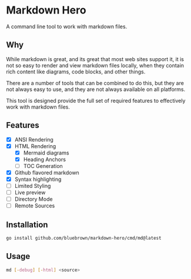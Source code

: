 # Markdown Hero

A command line tool to work with markdown files.

## Why

While markdown is great, and its great that most web sites support it, it is
not so easy to render and view markdown files locally, when they contain rich
content like diagrams, code blocks, and other things.

There are a number of tools that can be combined to do this, but they are not
always easy to use, and they are not always available on all platforms.

This tool is designed provide the full set of required features to effectively
work with markdown files.

## Features

- [x] ANSI Rendering
- [x] HTML Rendering
  - [x] Mermaid diagrams
  - [x] Heading Anchors
  - [ ] TOC Generation
- [x] Github flavored markdown
- [x] Syntax highlighting
- [ ] Limited Styling
- [ ] Live preview
- [ ] Directory Mode
- [ ] Remote Sources

## Installation

```bash
go install github.com/bluebrown/markdown-hero/cmd/md@latest
```

## Usage

```bash
md [-debug] [-html] <source>
```
